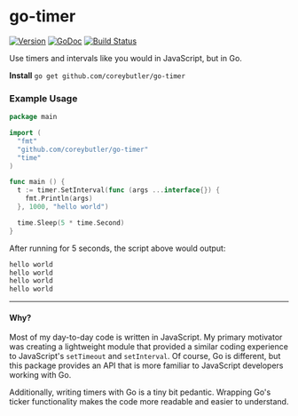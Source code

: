 # go-timer

[![Version](https://img.shields.io/github/tag/coreybutler/go-timer.svg)](https://github.com/coreybutler/go-timer)
[![GoDoc](https://godoc.org/github.com/coreybutler/go-timer?status.svg)](https://godoc.org/github.com/coreybutler/go-timer)
[![Build Status](https://travis-ci.org/coreybutler/go-timer.svg?branch=master)](https://travis-ci.org/coreybutler/go-timer)

Use timers and intervals like you would in JavaScript, but in Go.

**Install** `go get github.com/coreybutler/go-timer`

### Example Usage

```go
package main

import (
  "fmt"
  "github.com/coreybutler/go-timer"
  "time"
)

func main () {
  t := timer.SetInterval(func (args ...interface{}) {
    fmt.Println(args)
  }, 1000, "hello world")

  time.Sleep(5 * time.Second)
}
```

After running for 5 seconds, the script above would output:

```sh
hello world
hello world
hello world
hello world
```

---

#### Why?

Most of my day-to-day code is written in JavaScript. My primary motivator was creating a lightweight module that provided a similar coding experience to JavaScript's `setTimeout` and `setInterval`. Of course, Go is different, but this package provides an API that is more familiar to JavaScript developers working with Go.

Additionally, writing timers with Go is a tiny bit pedantic. Wrapping Go's ticker functionality makes the code more readable and easier to understand.
